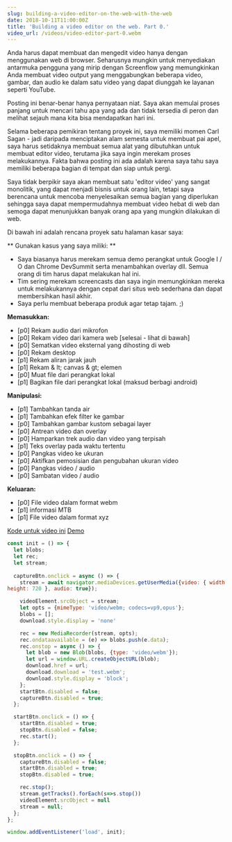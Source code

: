 ```yaml
---
slug: building-a-video-editor-on-the-web-with-the-web
date: 2018-10-11T11:00:00Z
title: 'Building a video editor on the web. Part 0.'
video_url: /videos/video-editor-part-0.webm
---
```



Anda harus dapat membuat dan mengedit video hanya dengan menggunakan web di browser. Seharusnya mungkin untuk menyediakan antarmuka pengguna yang mirip dengan Screenflow yang memungkinkan Anda membuat video output yang menggabungkan beberapa video, gambar, dan audio ke dalam satu video yang dapat diunggah ke layanan seperti YouTube.

Posting ini benar-benar hanya pernyataan niat. Saya akan memulai proses panjang untuk mencari tahu apa yang ada dan tidak tersedia di peron dan melihat sejauh mana kita bisa mendapatkan hari ini.

Selama beberapa pemikiran tentang proyek ini, saya memiliki momen Carl Sagan - jadi daripada menciptakan alam semesta untuk membuat pai apel, saya harus setidaknya membuat semua alat yang dibutuhkan untuk membuat editor video, terutama jika saya ingin merekam proses melakukannya. Fakta bahwa posting ini ada adalah karena saya tahu saya memiliki beberapa bagian di tempat dan siap untuk pergi.

Saya tidak berpikir saya akan membuat satu 'editor video' yang sangat monolitik, yang dapat menjadi bisnis untuk orang lain, tetapi saya berencana untuk mencoba menyelesaikan semua bagian yang diperlukan sehingga saya dapat mempermudahnya membuat video hebat di web dan semoga dapat menunjukkan banyak orang apa yang mungkin dilakukan di web.

Di bawah ini adalah rencana proyek satu halaman kasar saya:


** Gunakan kasus yang saya miliki: **


* Saya biasanya harus merekam semua demo perangkat untuk Google I / O dan Chrome DevSummit serta menambahkan overlay dll. Semua orang di tim harus dapat melakukan hal ini.
* Tim sering merekam screencasts dan saya ingin memungkinkan mereka untuk melakukannya dengan cepat dari situs web sederhana dan dapat membersihkan hasil akhir.
* Saya perlu membuat beberapa produk agar tetap tajam. ;)


**Memasukkan:**


* [p0] Rekam audio dari mikrofon
* [p0] Rekam video dari kamera web [selesai - lihat di bawah]
* [p0] Sematkan video eksternal yang dihosting di web
* [p0] Rekam desktop
* [p1] Rekam aliran jarak jauh
* [p1] Rekam & lt; canvas & gt; elemen
* [p0] Muat file dari perangkat lokal
* [p1] Bagikan file dari perangkat lokal (maksud berbagi android)


**Manipulasi:**


* [p1] Tambahkan tanda air
* [p1] Tambahkan efek filter ke gambar
* [p0] Tambahkan gambar kustom sebagai layer
* [p0] Antrean video dan overlay
* [p0] Hamparkan trek audio dan video yang terpisah
* [p1] Teks overlay pada waktu tertentu
* [p0] Pangkas video ke ukuran
* [p0] Aktifkan pemosisian dan pengubahan ukuran video
* [p0] Pangkas video / audio
* [p0] Sambatan video / audio


**Keluaran:**


* [p0] File video dalam format webm
* [p1] informasi MTB
* [p1] File video dalam format xyz

[Kode untuk video ini](https://glitch.com/edit/\#!/camera-recorder?path=script.js:1:0) [Demo](https://camera-recorder.glitch.me/)


```javascript  
const init = () => {  
  let blobs;  
  let rec;  
  let stream;  
    
  captureBtn.onclick = async () => {  
    stream = await navigator.mediaDevices.getUserMedia({video: { width: 1280, 
height: 720 }, audio: true});

    videoElement.srcObject = stream;  
    let opts = {mimeType: 'video/webm; codecs=vp9,opus'};  
    blobs = [];  
    download.style.display = 'none'

    rec = new MediaRecorder(stream, opts);  
    rec.ondataavailable = (e) => blobs.push(e.data);  
    rec.onstop = async () => {  
      let blob = new Blob(blobs, {type: 'video/webm'});  
      let url = window.URL.createObjectURL(blob);  
      download.href = url;  
      download.download = 'test.webm';  
      download.style.display = 'block';  
    };  
    startBtn.disabled = false;  
    captureBtn.disabled = true;  
  };

  startBtn.onclick = () => {  
    startBtn.disabled = true;  
    stopBtn.disabled = false;  
    rec.start();  
  };

  stopBtn.onclick = () => {  
    captureBtn.disabled = false;  
    startBtn.disabled = true;  
    stopBtn.disabled = true;

    rec.stop();  
    stream.getTracks().forEach(s=>s.stop())  
    videoElement.srcObject = null  
    stream = null;  
  };  
};

window.addEventListener('load', init);  
```


